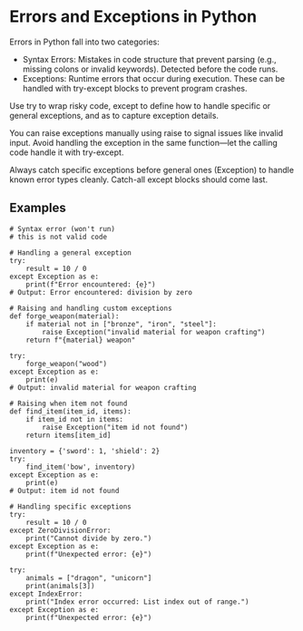 # Errors and Exceptions in Python

Errors in Python fall into two categories:

- Syntax Errors: Mistakes in code structure that prevent parsing (e.g., missing colons or invalid keywords). Detected before the code runs.
- Exceptions: Runtime errors that occur during execution. These can be handled with try-except blocks to prevent program crashes.

Use try to wrap risky code, except to define how to handle specific or general exceptions, and as to capture exception details.

You can raise exceptions manually using raise to signal issues like invalid input. Avoid handling the exception in the same function—let the calling code handle it with try-except.

Always catch specific exceptions before general ones (Exception) to handle known error types cleanly. Catch-all except blocks should come last.

## Examples

    # Syntax error (won't run)
    # this is not valid code

    # Handling a general exception
    try:
        result = 10 / 0
    except Exception as e:
        print(f"Error encountered: {e}")
    # Output: Error encountered: division by zero

    # Raising and handling custom exceptions
    def forge_weapon(material):
        if material not in ["bronze", "iron", "steel"]:
            raise Exception("invalid material for weapon crafting")
        return f"{material} weapon"

    try:
        forge_weapon("wood")
    except Exception as e:
        print(e)
    # Output: invalid material for weapon crafting

    # Raising when item not found
    def find_item(item_id, items):
        if item_id not in items:
            raise Exception("item id not found")
        return items[item_id]

    inventory = {'sword': 1, 'shield': 2}
    try:  
        find_item('bow', inventory)
    except Exception as e:
        print(e)
    # Output: item id not found

    # Handling specific exceptions
    try:
        result = 10 / 0
    except ZeroDivisionError:
        print("Cannot divide by zero.")
    except Exception as e:
        print(f"Unexpected error: {e}")

    try:
        animals = ["dragon", "unicorn"]
        print(animals[3])
    except IndexError:
        print("Index error occurred: List index out of range.")
    except Exception as e:
        print(f"Unexpected error: {e}")
        
